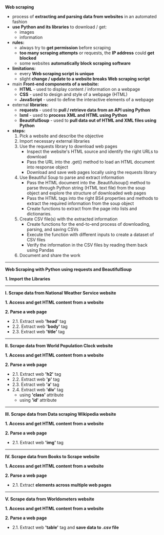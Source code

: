 **Web scraping**

- process of **extracting and parsing data from websites** in an automated fashion
- **use Python and its libraries** to download / get:
	- images
	- information
- **rules:**
	- always try to **get permission** before scraping
	- **too many scraping attempts** or requests, the **IP address** could **get blocked**
	- some websites **automatically block scraping software**
- **limitations:**   
	- every **Web scraping script is unique**
	- slight **change / update to a website breaks Web scraping script**
- main **Front-end components of a website:**
	- **HTML** - used to display content / information on a webpage
	- **CSS** - used to design and style of a webpage (HTML)
	- **JavaScript** - used to define the interactive elements of a webpage
-  external **libraries:**
	- **requests** - used to **pull / retrieve data from an API using Python**
	- **lxml** - used to **process XML and HTML using Python**
	- **BeautifulSoup** - used to **pull data out of HTML and XML files using Python**
- **steps:**
	1. Pick a website and describe the objective
	2. Import necessary external libraries
	3. Use the requests library to download web pages
		- Inspect the website's HTML source and identify the right URLs to download
		- Pass the URL into the .get() method to load an HTML document into response object
		- Download and save web pages locally using the requests library
	4. Use Beautiful Soup to parse and extract information
		- Pass the HTML document into the .Beautifulsoup() method to parse through Python string (HTML text file) from the soup object and explore the structure of downloaded web pages
		- Pass the HTML tags into the right BS4 properties and methods to extract the required information from the soup object
		- Create functions to extract from the page into lists and dictionaries.
	5. Create CSV file(s) with the extracted information
		- Create functions for the end-to-end process of downloading, parsing, and saving CSVs
		- Execute the function with different inputs to create a dataset of CSV files
		- Verify the information in the CSV files by reading them back using Pandas
	6. Document and share the work


___________________________________________________________________________________________________________________________________________


**Web Scraping with Python using requests and BeautifulSoup**

**1. Import the Libraries**

_________

**I. Scrape data from National Weather Service website**

**1. Access and get HTML content from a website**

**2. Parse a web page**
- 2.1. Extract web **'head'** tag
- 2.2. Extract web **'body'** tag
- 2.3. Extract web **'title'** tag

_________

**II. Scrape data from World Population Clock website**

**1. Access and get HTML content from a website**

**2. Parse a web page**
- 2.1. Extract web **'h2'** tag
- 2.2. Extract web **'p'** tag
- 2.3. Extract web **'a'** tag
- 2.4. Extract web **'div'** tag
	- using **'class'** attribute
	- using **'id'** attribute

_________

**III. Scrape data from Data scraping Wikipedia website**

**1. Access and get HTML content from a website**

**2. Parse a web page**
- 2.1. Extract web **'img'** tag

_________

**IV. Scrape data from Books to Scrape website**

**1. Access and get HTML content from a website**

**2. Parse a web page**
- 2.1. Extract **elements across multiple web pages**

_________

**V. Scrape data from Worldometers website**

**1. Access and get HTML content from a website**

**2. Parse a web page**
- 2.1. Extract web **'table'** tag and **save data to .csv file**
